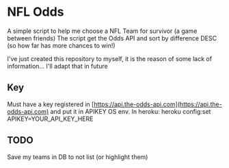 # NFL Odds

A simple script to help me choose a NFL Team for survivor (a game between friends)
The script get the Odds API and sort by difference DESC (so how far has more chances to win!)

I've just created this repository to myself, it is the reason of some lack of information...
I'll adapt that in future

## Key

Must have a key registered in [https://api.the-odds-api.com](https://api.the-odds-api.com) and put it in APIKEY OS env.
In heroku:
heroku config:set APIKEY=YOUR_API_KEY_HERE

## TODO

Save my teams in DB to not list (or highlight them)
